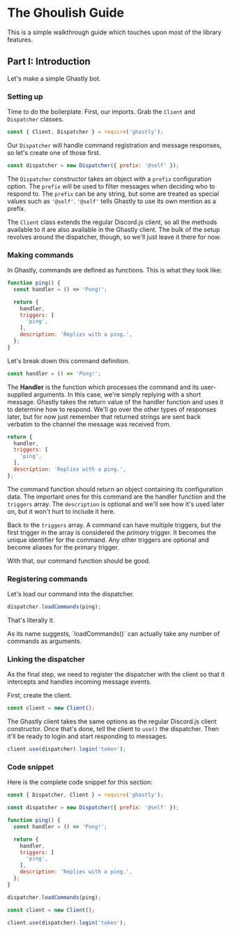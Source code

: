 # The Ghoulish Guide
This is a simple walkthrough guide which touches upon most of the library features.

## Part I: Introduction
Let's make a simple Ghastly bot.

### Setting up
Time to do the boilerplate. First, our imports. Grab the `Client` and `Dispatcher` classes.

```js
const { Client, Dispatcher } = require('ghastly');
```

Our `Dispatcher` will handle command registration and message responses, so let's create one of those first.

```js
const dispatcher = new Dispatcher({ prefix: '@self' });
```

The `Dispatcher` constructor takes an object with a `prefix` configuration option. The `prefix` will be used to filter messages when deciding who to respond to. The `prefix` can be any string, but some are treated as special values such as `'@self'`. `'@self'` tells Ghastly to use its own mention as a prefix.

The `Client` class extends the regular Discord.js client, so all the methods available to it are also available in the Ghastly client. The bulk of the setup revolves around the dispatcher, though, so we'll just leave it there for now.

### Making commands
In Ghastly, commands are defined as functions. This is what they look like:

```js
function ping() {
  const handler = () => 'Pong!';

  return {
    handler,
    triggers: [
      'ping',
    ],
    description: 'Replies with a ping.',
  };
}
```

Let's break down this command definition.

```js
const handler = () => 'Pong!';
```

The **Handler** is the function which processes the command and its user-supplied arguments. In this case, we're simply replying with a short message. Ghastly takes the return value of the handler function and uses it to determine how to respond. We'll go over the other types of responses later, but for now just remember that returned strings are sent back verbatim to the channel the message was received from.

```js
return {
  handler,
  triggers: [
    'ping',
  ],
  description: 'Replies with a ping.',
};
```

The command function should return an object containing its configuration data. The important ones for this command are the handler function and the `triggers` array. The `description` is optional and we'll see how it's used later on, but it won't hurt to include it here.

Back to the `triggers` array. A command can have multiple triggers, but the first trigger in the array is considered the *primary* trigger. It becomes the unique identifier for the command. Any other triggers are optional and become aliases for the primary trigger.

With that, our command function should be good.

### Registering commands
Let's load our command into the dispatcher.

```js
dispatcher.loadCommands(ping);
```

That's literally it.

<p class="tip">
  As its name suggests, `loadCommands()` can actually take any number of commands as arguments.
</p>

### Linking the dispatcher
As the final step, we need to register the dispatcher with the client so that it intercepts and handles incoming message events.

First, create the client.

```js
const client = new Client();
```

The Ghastly client takes the same options as the regular Discord.js client constructor. Once that's done, tell the client to `use()` the dispatcher. Then it'll be ready to login and start responding to messages.

```js
client.use(dispatcher).login('token');
```

### Code snippet
Here is the complete code snippet for this section:

```js
const { Dispatcher, Client } = require('ghastly');

const dispatcher = new Dispatcher({ prefix: '@self' });

function ping() {
  const handler = () => 'Pong!';

  return {
    handler,
    triggers: [
      'ping',
    ],
    description: 'Replies with a ping.',
  };
}

dispatcher.loadCommands(ping);

const client = new Client();

client.use(dispatcher).login('token');
```
